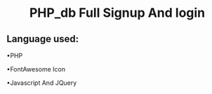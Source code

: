 <h1 style='text-align:center;'> PHP_db Full Signup And login</h1>

<h2>Language used: </h2>
<p>•PHP</p>
<p>•FontAwesome Icon</p>
<p>•Javascript And JQuery</p>
<Ingram src='https://i.imgur.com/RwqPGKq.png'/>
